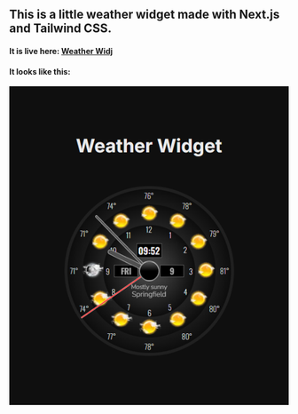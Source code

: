 ## This is a little weather widget made with Next.js and Tailwind CSS.

#### It is live here: [Weather Widj](https://weather-widj.vercel.app/)

#### It looks like this:

![Screenshot](./public/ss.png)
